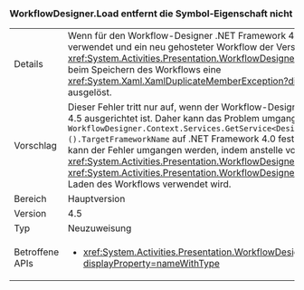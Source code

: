 ### <a name="workflowdesignerload-doesnt-remove-symbol-property"></a>WorkflowDesigner.Load entfernt die Symbol-Eigenschaft nicht

|   |   |
|---|---|
|Details|Wenn für den Workflow-Designer .NET Framework 4.5 als Zielplattform verwendet und ein neu gehosteter Workflow der Version 3.5 mit der Methode <xref:System.Activities.Presentation.WorkflowDesigner.Load> geladen wird, wird beim Speichern des Workflows eine <xref:System.Xaml.XamlDuplicateMemberException?displayProperty=name> ausgelöst.|
|Vorschlag|Dieser Fehler tritt nur auf, wenn der Workflow-Designer auf .NET Framework 4.5 ausgerichtet ist. Daher kann das Problem umgangen werden, indem <code>WorkflowDesigner.Context.Services.GetService&lt;DesignerConfigurationService&gt;().TargetFrameworkName</code> auf .NET Framework 4.0 festgelegt wird. Alternativ kann der Fehler umgangen werden, indem anstelle von <xref:System.Activities.Presentation.WorkflowDesigner.Load> die Methode <xref:System.Activities.Presentation.WorkflowDesigner.Load(System.String)> zum Laden des Workflows verwendet wird.|
|Bereich|Hauptversion|
|Version|4.5|
|Typ|Neuzuweisung|
|Betroffene APIs|<ul><li><xref:System.Activities.Presentation.WorkflowDesigner.Load?displayProperty=nameWithType></li></ul>|

